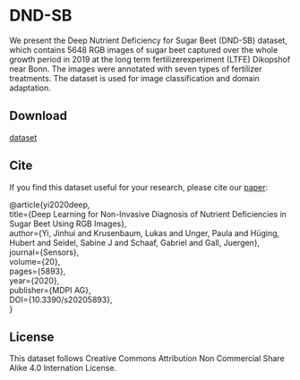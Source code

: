 # DND-SB
We present the Deep Nutrient Deficiency for Sugar Beet (DND-SB) dataset, which contains 5648 RGB images of sugar beet captured over the whole growth period in 2019  at the long term fertilizerexperiment (LTFE) Dikopshof near Bonn. The images were annotated with seven types of fertilizer treatments. The dataset is used for image classification and domain adaptation.

## Download
[dataset](https://zenodo.org/record/4106221#.X42FmXUzbd6)   

## Cite
If you find this dataset useful for your research, please cite our [paper](https://doi.org/10.3390/s20205893):

@article{yi2020deep,  
    title={Deep Learning for Non-Invasive Diagnosis of Nutrient Deficiencies in Sugar Beet Using RGB Images},  
    author={Yi, Jinhui and Krusenbaum, Lukas and Unger, Paula and Hüging, Hubert and Seidel, Sabine J and Schaaf, Gabriel and Gall, Juergen},  
    journal={Sensors},  
    volume={20},  
    pages={5893},  
    year={2020},  
    publisher={MDPI AG},  
    DOI={10.3390/s20205893},  
}  

## License
This dataset follows Creative Commons Attribution Non Commercial Share Alike 4.0 Internation License.
